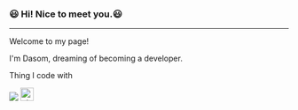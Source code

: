 ### 😃 Hi! Nice to meet you.😃</p>

<hr></hr>
<p>Welcome to my page!</p>
<p>I'm Dasom, dreaming of becoming a developer.</p>

Thing I code with

<img src="https://img.shields.io/badge/HTML5-363636?style=for-the-badge&logo=solidity&logoColor=white">
<img src="https://camo.githubusercontent.com/73ddc81b6319bee424564a1cadc442af9b7d3382a38eeed9b4667d85b50e60a9/68747470733a2f2f696d672e736869656c64732e696f2f62616467652f4769744875622d6464646464643f7374796c653d666f722d7468652d6261646765266c6f676f3d676974687562266c6f676f436f6c6f723d626c61636b" alt="이메일 배지" height="24px;" data-canonical-src="https://img.shields.io/badge/GitHub-dddddd?style=for-the-badge&amp;logo=github&amp;logoColor=black" style="max-width: 100%;">
    
   

<!--
**cds0213/cds0213** is a ✨ _special_ ✨ repository because its `README.md` (this file) appears on your GitHub profile.

Here are some ideas to get you started:

- 🔭 I’m currently working on ...f
- 🌱 I’m currently learning ...
- 👯 I’m looking to collaborate on ...
- 🤔 I’m looking for help with ...
- 💬 Ask me about ...
- 📫 How to reach me: ...
- 😄 Pronouns: ...
- ⚡ Fun fact: ...
-->
